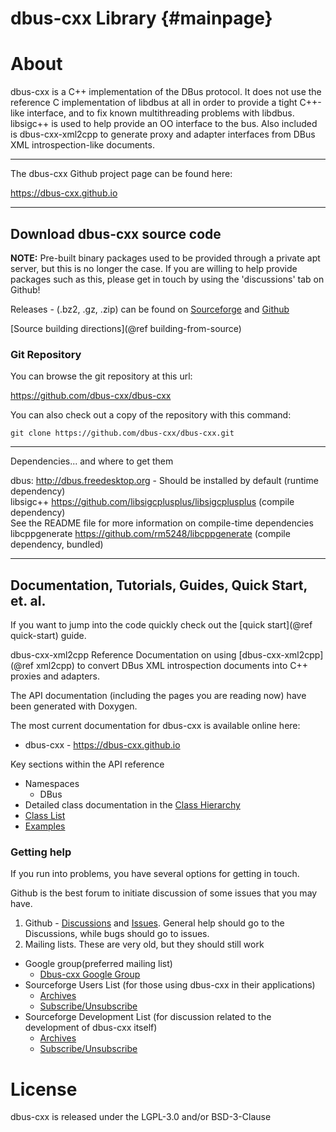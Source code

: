 dbus-cxx Library {#mainpage}
===


# About
dbus-cxx is a C++ implementation of the DBus protocol. It does not use the reference C
implementation of libdbus at all in order to provide a tight C++-like interface, and to
fix known multithreading problems with libdbus.  libsigc++ is used to help provide an
OO interface to the bus.
Also included is dbus-cxx-xml2cpp to generate proxy and adapter interfaces from DBus XML
introspection-like documents.

 
---
The dbus-cxx Github project page can be found here:

https://dbus-cxx.github.io

---
## Download dbus-cxx source code

**NOTE:** Pre-built binary packages used to be provided through a private apt server, but this is no longer the case.
If you are willing to help provide packages such as this, please get in touch by using the 'discussions' tab on Github!
 

Releases - (.bz2, .gz, .zip) can be found on [Sourceforge](http://sourceforge.net/projects/dbus-cxx/files)
and [Github](https://github.com/dbus-cxx/dbus-cxx/releases)

[Source building directions](@ref building-from-source)

### Git Repository
You can browse the git repository at this url:

https://github.com/dbus-cxx/dbus-cxx

You can also check out a copy of the repository with this command:
```
git clone https://github.com/dbus-cxx/dbus-cxx.git
```

---
Dependencies... and where to get them

dbus: http://dbus.freedesktop.org - Should be installed by default (runtime dependency) <br/>
libsigc++ https://github.com/libsigcplusplus/libsigcplusplus (compile dependency) <br/>
See the README file for more information on compile-time dependencies <br/>
libcppgenerate https://github.com/rm5248/libcppgenerate (compile dependency, bundled)

---

## Documentation, Tutorials, Guides, Quick Start, et. al.

If you want to jump into the code quickly check out the [quick start](@ref quick-start) guide.
 
dbus-cxx-xml2cpp Reference
Documentation on using  [dbus-cxx-xml2cpp](@ref xml2cpp) to convert DBus XML introspection
documents into C++ proxies and adapters.
 
The API documentation (including the pages you are reading now) have been generated
with Doxygen.

The most current documentation for dbus-cxx is available online here:
- dbus-cxx - <a href="https://dbus-cxx.github.io">https://dbus-cxx.github.io</a>

Key sections within the API reference
- Namespaces
  - DBus
- Detailed class documentation in the <a href="hierarchy.html">Class Hierarchy</a>
- <a href="annotated.html">Class List</a>
- <a href="examples.html">Examples</a>

### Getting help
If you run into problems, you have several options for getting in touch.

Github is the best forum to initiate discussion of some issues that you may have.

1. Github - [Discussions](https://github.com/dbus-cxx/dbus-cxx/discussions) and [Issues](https://github.com/dbus-cxx/dbus-cxx/issues).  General help should go to the Discussions, while bugs should go to issues.
2. Mailing lists.  These are very old, but they should still work

 - Google group(preferred mailing list)
   - <a href="https://groups.google.com/forum/#!forum/dbus-cxx">Dbus-cxx Google Group</a>
 - Sourceforge Users List (for those using dbus-cxx in their applications)
   - <a href="http://sourceforge.net/mailarchive/forum.php?forum_name=dbus-cxx-users">Archives</a>
   - <a href="http://lists.sourceforge.net/mailman/listinfo/dbus-cxx-users">Subscribe/Unsubscribe</a>
 - Sourceforge Development List (for discussion related to the development of dbus-cxx itself)
   - <a href="http://sourceforge.net/mailarchive/forum.php?forum_name=dbus-cxx-devel">Archives</a>
   - <a href="http://lists.sourceforge.net/mailman/listinfo/dbus-cxx-devel">Subscribe/Unsubscribe</a>


# License
dbus-cxx is released under the LGPL-3.0 and/or BSD-3-Clause
